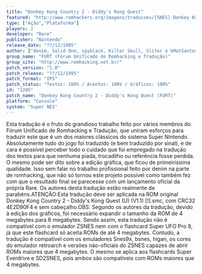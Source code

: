 ```yaml
---
title: "Donkey Kong Country 2 - Diddy's Kong Quest"
featured: "http://www.romhackers.org/imagens/traducoes/[SNES] Donkey Kong Country 2 - FURT - 1.png"
type: ["Ação","Plataforma"]
players: 2
developer: "Rare"
publisher: "Nintendo"
release_date: "??/12/1995"
author: ["denim, Solid One, spyblack, Killer Skull, Sliter e bMatSantosRevisor: Magalícia"]
group_name: "FURT (Fórum Unificado de Romhacking e Tradução)"
group_site: "http://www.romhacking.net.br/"
patch_version: "1.0"
patch_release: "??/12/1995"
patch_format: "IPS"
patch_status: "Textos: 100% / Acentos: 100% / Gráficos: 100%"
id: "1205"
patch_name: "Donkey Kong Country 2 - Diddy's Kong Quest (FURT)"
platform: "Console"
system: "Super NES"
---
```


Esta tradução é o fruto do grandioso trabalho feito por vários membros do Fórum Unificado de Romhacking e Tradução, que uniram esforços para traduzir este que é um dos maiores clássicos do sistema Super Nintendo. Absolutamente tudo do jogo foi traduzido (e bem traduzido por sinal), e de cara é possível perceber todo o cuidado que foi empregado na tradução dos textos para que nenhuma piada, trocadilho ou referência fosse perdida. O mesmo pode ser dito sobre a edição gráfica, que ficou de primeiríssima qualidade. Isso sem falar no trabalho profissional feito por denim na parte de romhacking, que não só tornou este projeto possível como também fez com que o resultado final se parecesse com um lançamento oficial da própria Rare. Os autores desta tradução estão realmente de parabéns.ATENÇÃO:Esta tradução deve ser aplicada na ROM original Donkey Kong Country 2 - Diddy's Kong Quest (U) (V1.1) [!].smc, com CRC32 4E2D90F4 e sem cabeçalho.OBS: Segundo os autores da tradução, devido à edição dos gráficos, foi necessário expandir o tamanho da ROM de 4 megabytes para 6 megabytes. Sendo assim, esta tradução não é compatível com o emulador ZSNES nem com o flashcard Super UFO Pro 8, já que este flashcard só aceita ROMs de até 4 megabytes. Contudo, a tradução é compatível com os emuladores Snes9x, bsnes, higan, os cores do emulador retroarch e versões não-oficiais do ZSNES capazes de abrir ROMs maiores que 4 megabytes. O mesmo se aplica aos flashcards Super Everdrive e SD2SNES, pois ambos são compatíveis com ROMs maiores que 4 megabytes.